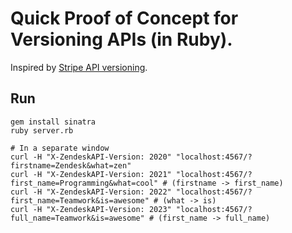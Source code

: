 # Quick Proof of Concept for Versioning APIs (in Ruby).

Inspired by [Stripe API versioning](https://stripe.com/blog/api-versioning).

## Run

```
gem install sinatra
ruby server.rb

# In a separate window
curl -H "X-ZendeskAPI-Version: 2020" "localhost:4567/?firstname=Zendesk&what=zen"
curl -H "X-ZendeskAPI-Version: 2021" "localhost:4567/?first_name=Programming&what=cool" # (firstname -> first_name)
curl -H "X-ZendeskAPI-Version: 2022" "localhost:4567/?first_name=Teamwork&is=awesome" # (what -> is)
curl -H "X-ZendeskAPI-Version: 2023" "localhost:4567/?full_name=Teamwork&is=awesome" # (first_name -> full_name)
```
